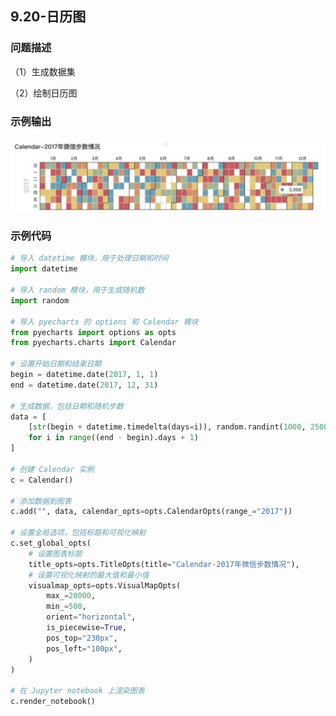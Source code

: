 ## 9.20-日历图

### 问题描述

（1）生成数据集

（2）绘制日历图

### 示例输出

<img src="https://github.com/jm199504/Python-Exercises/blob/master/9-%E7%BB%98%E5%88%B6%E5%9B%BE%E8%A1%A8%EF%BC%88pyecharts%EF%BC%89/9.20-%E6%97%A5%E5%8E%86%E5%9B%BE/Figure_1.jpg?raw=true" style="zoom:80%;" />

### 示例代码

```python
# 导入 datetime 模块，用于处理日期和时间
import datetime

# 导入 random 模块，用于生成随机数
import random

# 导入 pyecharts 的 options 和 Calendar 模块
from pyecharts import options as opts
from pyecharts.charts import Calendar

# 设置开始日期和结束日期
begin = datetime.date(2017, 1, 1)
end = datetime.date(2017, 12, 31)

# 生成数据，包括日期和随机步数
data = [
    [str(begin + datetime.timedelta(days=i)), random.randint(1000, 25000)]
    for i in range((end - begin).days + 1)
]

# 创建 Calendar 实例
c = Calendar()

# 添加数据到图表
c.add("", data, calendar_opts=opts.CalendarOpts(range_="2017"))

# 设置全局选项，包括标题和可视化映射
c.set_global_opts(
    # 设置图表标题
    title_opts=opts.TitleOpts(title="Calendar-2017年微信步数情况"),
    # 设置可视化映射的最大值和最小值
    visualmap_opts=opts.VisualMapOpts(
        max_=20000,
        min_=500,
        orient="horizontal",
        is_piecewise=True,
        pos_top="230px",
        pos_left="100px",
    )
)

# 在 Jupyter notebook 上渲染图表
c.render_notebook()
```